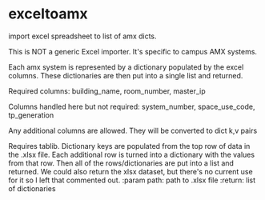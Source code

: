 # exceltoamx
import excel spreadsheet to list of amx dicts.

This is NOT a generic Excel importer. It's specific to campus AMX systems.

Each amx system is represented by a dictionary populated by the excel columns.
These dictionaries are then put into a single list and returned.

Required columns:
	building_name,
	room_number,
	master_ip

Columns handled here but not required:
	system_number,
	space_use_code,
	tp_generation

Any additional columns are allowed. They will be converted to dict k,v pairs

Requires tablib. Dictionary keys are populated from the top row of data in
the .xlsx file.
Each additional row is turned into a dictionary with the values from that row.
Then all of the rows/dictionaries are put into a list and returned.
We could also return the xlsx dataset, but there's no current use for it so
I left that commented out.
:param path: path to .xlsx file
:return: list of dictionaries
